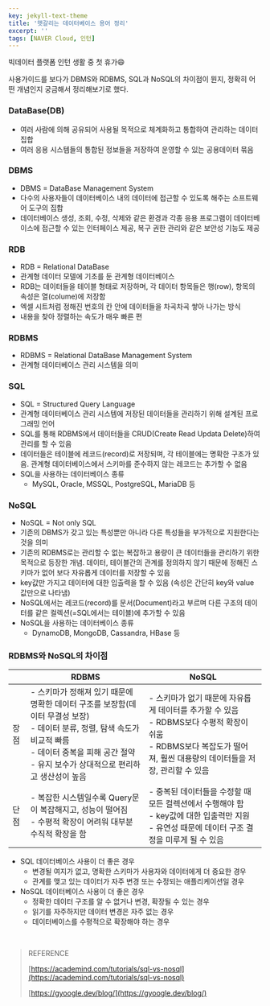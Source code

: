 ```yaml
---
key: jekyll-text-theme
title: '헷갈리는 데이터베이스 용어 정리'
excerpt: ''
tags: [NAVER Cloud, 인턴]
---
```




빅데이터 플랫폼 인턴 생활 중 첫 휴가:smile:

사용가이드를 보다가 DBMS와 RDBMS, SQL과 NoSQL의 차이점이 뭔지, 정확히 어떤 개념인지 궁금해서 정리해보기로 했다.



### DataBase(DB)

* 여러 사람에 의해 공유되어 사용될 목적으로 체계화하고 통합하여 관리하는 데이터 집합
* 여러 응용 시스템들의 통합된 정보들을 저장하여 운영할 수 있는 공용데이터 묶음



### DBMS

* DBMS = DataBase Management System
* 다수의 사용자들이 데이터베이스 내의 데이터에 접근할 수 있도록 해주는 소프트웨어 도구의 집합
* 데이터베이스 생성, 조회, 수정, 삭제와 같은 환경과 각종 응용 프로그램이 데이터베이스에 접근할 수 있는 인터페이스 제공, 복구 권한 관리와 같은 보안성 기능도 제공



### RDB

* RDB = Relational DataBase
* 관계형 데이터 모델에 기초를 둔 관계형 데이터베이스
* RDB는 데이터들을 테이블 형태로 저장하며, 각 데이터 항목들은 행(row), 항목의 속성은 열(colume)에 저장함
* 엑셀 시트처럼 정해진 번호의 칸 안에 데이터들을 차곡차곡 쌓아 나가는 방식
* 내용을 찾아 정렬하는 속도가 매우 빠른 편



### RDBMS

* RDBMS = Relational DataBase Management System
* 관계형 데이터베이스 관리 시스템을 의미



### SQL

* SQL = Structured Query Language
* 관계형 데이터베이스 관리 시스템에 저장된 데이터들을 관리하기 위해 설계된 프로그래밍 언어
* SQL를 통해 RDBMS에서 데이터들을 CRUD(Create Read Updata Delete)하여 관리를 할 수 있음
* 데이터들은 테이블에 레코드(record)로 저장되며, 각 테이블에는 명확한 구조가 있음. 관계형 데이터베이스에서 스키마를 준수하지 않는 레코드는 추가할 수 없음
* SQL을 사용하는 데이터베이스 종류
  * MySQL, Oracle, MSSQL, PostgreSQL, MariaDB 등



### NoSQL

* NoSQL = Not only SQL
* 기존의 DBMS가 갖고 있는 특성뿐만 아니라 다른 특성들을 부가적으로 지원한다는 것을 의미
* 기존의 RDBMS로는 관리할 수 없는 복잡하고 용량이 큰 데이터들을 관리하기 위한 목적으로 등장한 개념. 데이터, 테이블간의 관계를 정의하지 않기 때문에 정해진 스키마가 없어 보다 자유롭게 데이터를 저장할 수 있음
* key값만 가지고 데이터에 대한 입출력을 할 수 있음 (속성은 간단히 key와 value 값만으로 나타냄)
* NoSQL에서는 레코드(record)를 문서(Document)라고 부르며 다른 구조의 데이터를 같은 컬렉션(=SQL에서는 테이블)에 추가할 수 있음
* NoSQL을 사용하는 데이터베이스 종류
  * DynamoDB, MongoDB, Cassandra, HBase 등



### RDBMS와 NoSQL의 차이점

|      | RDBMS                                                        | NoSQL                                                        |
| ---- | ------------------------------------------------------------ | ------------------------------------------------------------ |
| 장점 | - 스키마가 정해져 있기 때문에 명확한 데이터 구조를 보장함(데이터 무결성 보장)<br/>- 데이터 분류, 정렬, 탐색 속도가 비교적 빠름<br/>- 데이터 중복을 피해 공간 절약<br/>- 유지 보수가 상대적으로 편리하고 생산성이 높음 | - 스키마가 없기 때문에 자유롭게 데이터를 추가할 수 있음<br/>- RDBMS보다 수평적 확장이 쉬움<br/>- RDBMS보다 복잡도가 떨어져, 훨씬 대용량의 데이터들을 저장, 관리할 수 있음 |
| 단점 | - 복잡한 시스템일수록 Query문이 복잡해지고, 성능이 떨어짐<br/>- 수평적 확장이 어려워 대부분 수직적 확장을 함 | - 중복된 데이터들을 수정할 때 모든 컬렉션에서 수행해야 함<br/>- key값에 대한 입출력만 지원<br/>- 유연성 때문에 데이터 구조 결정을 미루게 될 수 있음 |

* SQL 데이터베이스 사용이 더 좋은 경우
  * 변경될 여지가 없고, 명확한 스키마가 사용자와 데이터에게 더 중요한 경우
  * 관계를 맺고 있는 데이터가 자주 변경 또는 수정되는 애플리케이션일 경우
* NoSQL 데이터베이스 사용이 더 좋은 경우
  * 정확한 데이터 구조를 알 수 없거나 변경, 확장될 수 있는 경우
  * 읽기를 자주하지만 데이터 변경은 자주 없는 경우
  * 데이터베이스를 수평적으로 확장해야 하는 경우

<br/>

> REFERENCE
>
> [https://academind.com/tutorials/sql-vs-nosql](https://academind.com/tutorials/sql-vs-nosql)
>
> [https://gyoogle.dev/blog/](https://gyoogle.dev/blog/)
